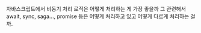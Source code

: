 자바스크립트에서 비동기 처리 로직은 어떻게 처리하는 게 가장 좋을까
그 관련해서 await, sync, saga..., promise 등은 어떻게 처리하고 있고 어떻게 다르게 처리하는 걸까.
<!--stackedit_data:
eyJoaXN0b3J5IjpbMTg3NzM0MDEwNV19
-->